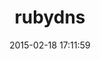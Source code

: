 ---
layout: post
title:  "rubydns"
repo:   "ioquatix/rubydns"
date:   2015-02-18 17:11:59
gemurl: http://www.codeotaku.com/projects/rubydns
---